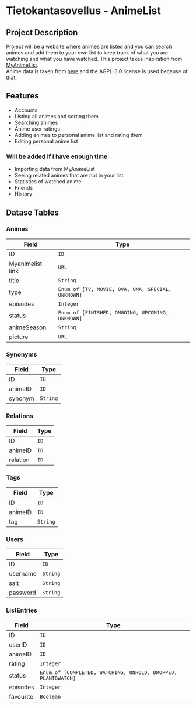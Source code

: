 # Tietokantasovellus - AnimeList

## Project Description
Project will be a website where animes are listed and you can search animes and add them to your own list to keep track of what you are watching and what you have watched. This project takes inspiration from [MyAnimeList](https://myanimelist.net).  
Anime data is taken from [here](https://github.com/manami-project/anime-offline-database) and the AGPL-3.0 license is used because of that.

## Features
- Accounts
- Listing all animes and sorting them
- Searching animes
- Anime user ratings
- Adding animes to personal anime list and rating them
- Editing personal anime list

### Will be added if I have enough time
- Importing data from MyAnimeList
- Seeing related animes that are not in your list
- Statistics of watched anime
- Friends
- History

## Datase Tables
### Animes
| Field            | Type                                              |
| ---------------- | ------------------------------------------------- |
| ID               | `ID`                                              |
| Myanimelist link | `URL`                                             |
| title            | `String`                                          |
| type             | `Enum of [TV, MOVIE, OVA, ONA, SPECIAL, UNKNOWN]` |
| episodes         | `Integer`                                         |
| status           | `Enum of [FINISHED, ONGOING, UPCOMING, UNKNOWN]`  |
| animeSeason      | `String`                                          |
| picture          | `URL`                                             |

### Synonyms
| Field   | Type     |
| ------- | -------- |
| ID      | `ID`     |
| animeID | `ID`     |
| synonym | `String` |

### Relations
| Field    | Type |
| -------- | ---- |
| ID       | `ID` |
| animeID  | `ID` |
| relation | `ID` |

### Tags
| Field   | Type     |
| ------- | -------- |
| ID      | `ID`     |
| animeID | `ID`     |
| tag     | `String` |

### Users
| Field    | Type     |
| -------- | -------- |
| ID       | `ID`     |
| username | `String` |
| salt     | `String` |
| password | `String` |

### ListEntries
| Field     | Type                                                          |
| --------- | ------------------------------------------------------------- |
| ID        | `ID`                                                          |
| userID    | `ID`                                                          |
| animeID   | `ID`                                                          |
| rating    | `Integer`                                                     |
| status    | `Enum of [COMPLETED, WATCHING, ONHOLD, DROPPED, PLANTOWATCH]` |
| episodes  | `Integer`                                                     |
| favourite | `Boolean`                                                     |